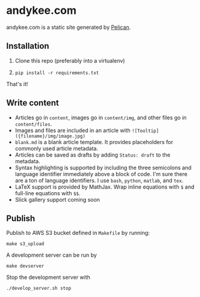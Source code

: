 # andykee.com
andykee.com is a static site generated by [Pelican](https://github.com/getpelican/pelican).

## Installation
1. Clone this repo (preferably into a virtualenv)

2. `pip install -r requirements.txt`

That's it!

## Write content
* Articles go in `content`, images go in `content/img`, and other files go in `content/files`. 
* Images and files are included in an article with `![Tooltip]({filename}/img/image.jpg)`
* `blank.md` is a blank article template. It provides placeholders for commonly used article metadata.
* Articles can be saved as drafts by adding `Status: draft` to the metadata.
* Syntax highlighting is supported by including the three semicolons and  language identifier immediately above a block of code. I'm sure there are a ton of language identifiers. I use `bash`, `python`, `matlab`, and `tex`.
* LaTeX support is provided by MathJax. Wrap inline equations with `$` and full-line equations with `$$`.
* Slick gallery support coming soon

## Publish
Publish to AWS S3 bucket defined in `Makefile` by running:

    make s3_upload

A development server can be run by

    make devserver

Stop the development server with

    ./develop_server.sh stop

